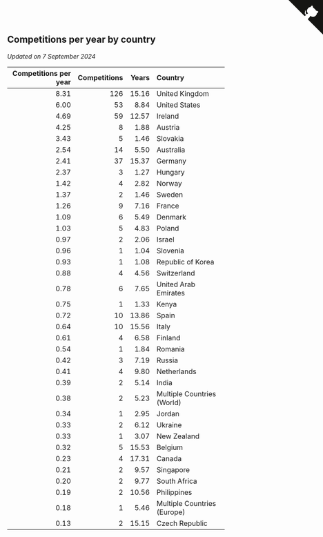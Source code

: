 ## Competitions per year by country

*Updated on  7 September 2024*

| Competitions per year | Competitions | Years | Country |
| ---: | ---: | ---: | :--- |
| 8.31 | 126 | 15.16 | United Kingdom |
| 6.00 | 53 | 8.84 | United States |
| 4.69 | 59 | 12.57 | Ireland |
| 4.25 | 8 | 1.88 | Austria |
| 3.43 | 5 | 1.46 | Slovakia |
| 2.54 | 14 | 5.50 | Australia |
| 2.41 | 37 | 15.37 | Germany |
| 2.37 | 3 | 1.27 | Hungary |
| 1.42 | 4 | 2.82 | Norway |
| 1.37 | 2 | 1.46 | Sweden |
| 1.26 | 9 | 7.16 | France |
| 1.09 | 6 | 5.49 | Denmark |
| 1.03 | 5 | 4.83 | Poland |
| 0.97 | 2 | 2.06 | Israel |
| 0.96 | 1 | 1.04 | Slovenia |
| 0.93 | 1 | 1.08 | Republic of Korea |
| 0.88 | 4 | 4.56 | Switzerland |
| 0.78 | 6 | 7.65 | United Arab Emirates |
| 0.75 | 1 | 1.33 | Kenya |
| 0.72 | 10 | 13.86 | Spain |
| 0.64 | 10 | 15.56 | Italy |
| 0.61 | 4 | 6.58 | Finland |
| 0.54 | 1 | 1.84 | Romania |
| 0.42 | 3 | 7.19 | Russia |
| 0.41 | 4 | 9.80 | Netherlands |
| 0.39 | 2 | 5.14 | India |
| 0.38 | 2 | 5.23 | Multiple Countries (World) |
| 0.34 | 1 | 2.95 | Jordan |
| 0.33 | 2 | 6.12 | Ukraine |
| 0.33 | 1 | 3.07 | New Zealand |
| 0.32 | 5 | 15.53 | Belgium |
| 0.23 | 4 | 17.31 | Canada |
| 0.21 | 2 | 9.57 | Singapore |
| 0.20 | 2 | 9.77 | South Africa |
| 0.19 | 2 | 10.56 | Philippines |
| 0.18 | 1 | 5.46 | Multiple Countries (Europe) |
| 0.13 | 2 | 15.15 | Czech Republic |


<a href="https://github.com/simonkellly/wca_statistics_ireland" class="github-corner" aria-label="View source on Github"><svg width="80" height="80" viewBox="0 0 250 250" style="fill:#151513; color:#fff; position: absolute; top: 0; border: 0; right: 0;" aria-hidden="true"><path d="M0,0 L115,115 L130,115 L142,142 L250,250 L250,0 Z"></path><path d="M128.3,109.0 C113.8,99.7 119.0,89.6 119.0,89.6 C122.0,82.7 120.5,78.6 120.5,78.6 C119.2,72.0 123.4,76.3 123.4,76.3 C127.3,80.9 125.5,87.3 125.5,87.3 C122.9,97.6 130.6,101.9 134.4,103.2" fill="currentColor" style="transform-origin: 130px 106px;" class="octo-arm"></path><path d="M115.0,115.0 C114.9,115.1 118.7,116.5 119.8,115.4 L133.7,101.6 C136.9,99.2 139.9,98.4 142.2,98.6 C133.8,88.0 127.5,74.4 143.8,58.0 C148.5,53.4 154.0,51.2 159.7,51.0 C160.3,49.4 163.2,43.6 171.4,40.1 C171.4,40.1 176.1,42.5 178.8,56.2 C183.1,58.6 187.2,61.8 190.9,65.4 C194.5,69.0 197.7,73.2 200.1,77.6 C213.8,80.2 216.3,84.9 216.3,84.9 C212.7,93.1 206.9,96.0 205.4,96.6 C205.1,102.4 203.0,107.8 198.3,112.5 C181.9,128.9 168.3,122.5 157.7,114.1 C157.9,116.9 156.7,120.9 152.7,124.9 L141.0,136.5 C139.8,137.7 141.6,141.9 141.8,141.8 Z" fill="currentColor" class="octo-body"></path></svg></a><style>.github-corner:hover .octo-arm{animation:octocat-wave 560ms ease-in-out}@keyframes octocat-wave{0%,100%{transform:rotate(0)}20%,60%{transform:rotate(-25deg)}40%,80%{transform:rotate(10deg)}}@media (max-width:500px){.github-corner:hover .octo-arm{animation:none}.github-corner .octo-arm{animation:octocat-wave 560ms ease-in-out}}</style>
